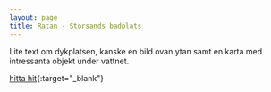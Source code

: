 ```yaml
---
layout: page
title: Ratan - Storsands badplats
---
```



Lite text om dykplatsen, kanske en bild ovan ytan samt en karta med intressanta objekt under vattnet.

[hitta hit](https://www.google.com/maps/dir/?api=1&origin=Current+Location&destination=64.001952,20.895893){:target="_blank"}
